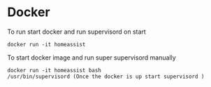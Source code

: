 # Docker 

To run start docker and run supervisord on start

    docker run -it homeassist

To start docker image and run super supervisord manually

    docker run -it homeassist bash
    /usr/bin/supervisord (Once the docker is up start supervisord )


